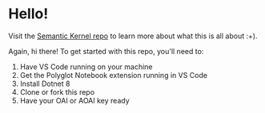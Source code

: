 # Hello!

Visit the [Semantic Kernel repo](https://github.com/microsoft/semantic-kernel) to learn more about what this is all about :+).

Again, hi there! To get started with this repo, you'll need to:

1. Have VS Code running on your machine
2. Get the Polyglot Notebook extension running in VS Code
3. Install Dotnet 8
4. Clone or fork this repo
5. Have your OAI or AOAI key ready